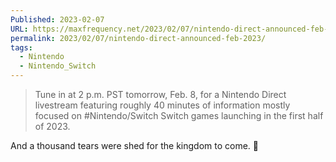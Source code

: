 ```yaml
---
Published: 2023-02-07
URL: https://maxfrequency.net/2023/02/07/nintendo-direct-announced-feb-2023/
permalink: 2023/02/07/nintendo-direct-announced-feb-2023/
tags:
  - Nintendo
  - Nintendo_Switch
---
```

> Tune in at 2 p.m. PST tomorrow, Feb. 8, for a Nintendo Direct livestream featuring roughly 40 minutes of information mostly focused on #Nintendo/Switch Switch games launching in the first half of 2023.

And a thousand tears were shed for the kingdom to come. 👀